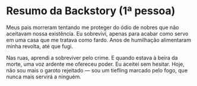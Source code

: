 # Resumo da Backstory (1ª pessoa)

Meus pais morreram tentando me proteger do ódio de nobres que não aceitavam nossa existência. Eu sobrevivi, apenas para acabar como servo em uma casa que me tratava como fardo. Anos de humilhação alimentaram minha revolta, até que fugi.  

Nas ruas, aprendi a sobreviver pelo crime. E quando estava à beira da morte, uma voz ardente me ofereceu poder. Eu aceitei sem hesitar. Hoje, não sou mais o garoto rejeitado — sou um tiefling marcado pelo fogo, que nunca mais servirá a ninguém.  
